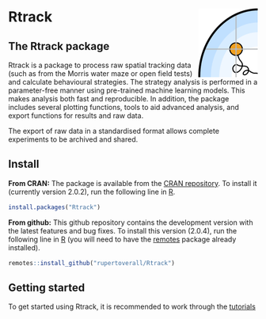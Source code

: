 
Rtrack <img src="man/figures/logo.png" align="right" alt="" width="120" />
=========================================================================

The Rtrack package
-----------------

Rtrack is a package to process raw spatial tracking data (such as from the Morris water maze or open field tests) and calculate behavioural strategies. The strategy analysis is performed in a parameter-free manner using pre-trained machine learning models. This makes analysis both fast and reproducible. In addition, the package includes several plotting functions, tools to aid advanced analysis, and export functions for results and raw data.

The export of raw data in a standardised format allows complete experiments to be archived and shared.

Install
-----------------------------------------------------------------------------------------------------------

**From CRAN:** The package is available from the [CRAN repository](https://cran.r-project.org/package=Rtrack). To install it (currently version 2.0.2), run the following line in [R](https://www.r-project.org/).

``` r
install.packages("Rtrack") 
```
**From github:** This github repository contains the development version with the latest features and bug fixes. To install this version (2.0.4), run the following line in [R](https://www.r-project.org/) (you will need to have the [remotes](https://CRAN.R-project.org/package=remotes) package already installed).

``` r
remotes::install_github("rupertoverall/Rtrack") 
```

Getting started
----------------------------------------------------------------------------------------------------------------

To get started using Rtrack, it is recommended to work through the [tutorials](https://rupertoverall.net/Rtrack/articles/Rtrack_tutorials_page.html)
